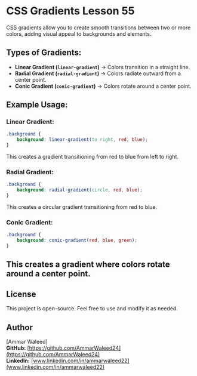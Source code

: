 # CSS Gradients Lesson 55

CSS gradients allow you to create smooth transitions between two or more colors, adding visual appeal to backgrounds and elements.

## Types of Gradients:
- **Linear Gradient (`linear-gradient`)** → Colors transition in a straight line.
- **Radial Gradient (`radial-gradient`)** → Colors radiate outward from a center point.
- **Conic Gradient (`conic-gradient`)** → Colors rotate around a center point.

## Example Usage:
### Linear Gradient:
```css
.background {
    background: linear-gradient(to right, red, blue);
}
```
This creates a gradient transitioning from red to blue from left to right.

### Radial Gradient:
```css
.background {
    background: radial-gradient(circle, red, blue);
}
```
This creates a circular gradient transitioning from red to blue.

### Conic Gradient:
```css
.background {
    background: conic-gradient(red, blue, green);
}
```
This creates a gradient where colors rotate around a center point.
---

## License
This project is open-source. Feel free to use and modify it as needed.

## Author
[Ammar Waleed]  
**GitHub:** [https://github.com/AmmarWaleed24](https://github.com/AmmarWaleed24)  
**LinkedIn:** [www.linkedin.com/in/ammarwaleed22](www.linkedin.com/in/ammarwaleed22)
